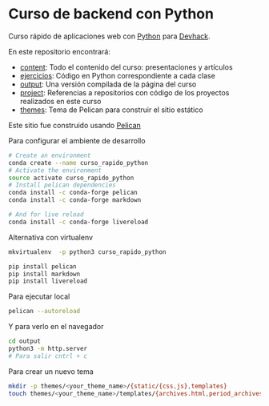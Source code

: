 # Curso de backend con Python

Curso rápido de aplicaciones web con [Python](https://python.org) para [Devhack](https://www.devhack.co/).

En este repositorio encontrará:

- [content](content): Todo el contenido del curso: presentaciones y artículos
- [ejercicios](ejercicios): Código en Python correspondiente a cada clase
- [output](output): Una versión compilada de la página del curso
- [project](project): Referencias a repositorios con código de los proyectos realizados en este curso
- [themes](themes): Tema de Pelican para construir el sitio estático

Este sitio fue construido usando [Pelican](https://blog.getpelican.com/)

Para configurar el ambiente de desarrollo

```bash
# Create an environment
conda create --name curso_rapido_python
# Activate the environment
source activate curso_rapido_python
# Install pelican dependencies
conda install -c conda-forge pelican
conda install -c conda-forge markdown

# And for live reload
conda install -c conda-forge livereload
```

Alternativa con virtualenv
```bash
mkvirtualenv  -p python3 curso_rapido_python

pip install pelican
pip install markdown
pip install livereload
```

Para ejecutar local

```bash
pelican --autoreload
```

Y para verlo en el navegador

```bash
cd output
python3 -m http.server 
# Para salir cntrl + c
```

Para crear un nuevo tema

```bash
mkdir -p themes/<your_theme_name>/{static/{css,js},templates}
touch themes/<your_theme_name>/templates/{archives.html,period_archives.html,author.html,authors.html,categories.html,category.html,index.html,page.html,tag.html,tags.html}
```
